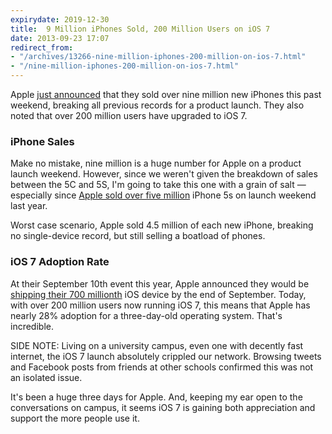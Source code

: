 ```yaml
---
expirydate: 2019-12-30
title:  9 Million iPhones Sold, 200 Million Users on iOS 7
date: 2013-09-23 17:07
redirect_from:
- "/archives/13266-nine-million-iphones-200-million-on-ios-7.html"
- "/nine-million-iphones-200-million-on-ios-7.html"
---
```



Apple [just announced](http://www.apple.com/pr/library/2013/09/23First-Weekend-iPhone-Sales-Top-Nine-Million-Sets-New-Record.html) that they sold over nine million new iPhones this past weekend, breaking all previous records for a product launch. They also noted that over 200 million users have upgraded to iOS 7.

### iPhone Sales
Make no mistake, nine million is a huge number for Apple on a product launch weekend. However, since we weren't given the breakdown of sales between the 5C and 5S, I'm going to take this one with a grain of salt &mdash; especially since [Apple sold over five million](http://www.apple.com/pr/library/2012/09/24iPhone-5-First-Weekend-Sales-Top-Five-Million.html) iPhone 5s on launch weekend last year.

Worst case scenario, Apple sold 4.5 million of each new iPhone, breaking no single-device record, but still selling a boatload of phones.

### iOS 7 Adoption Rate
At their September 10th event this year, Apple announced they would be [shipping their 700 millionth](http://www.theverge.com/2013/9/10/4715256/apple-700-million-ios-devices-sold-by-end-of-september) iOS device by the end of September. Today, with over 200 million users now running iOS 7, this means that Apple has nearly 28% adoption for a three-day-old operating system. That's incredible.

SIDE NOTE: Living on a university campus, even one with decently fast internet, the iOS 7 launch absolutely crippled our network. Browsing tweets and Facebook posts from friends at other schools confirmed this was not an isolated issue.

It's been a huge three days for Apple. And, keeping my ear open to the conversations on campus, it seems iOS 7 is gaining both appreciation and support the more people use it.
